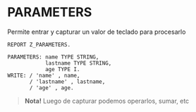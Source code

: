 # PARAMETERS
Permite entrar y capturar un valor de teclado para procesarlo

```
REPORT Z_PARAMETERS.

PARAMETERS: name TYPE STRING,
            lastname TYPE STRING,
            age TYPE I.
WRITE: / 'name' , name,
       / 'lastname' , lastname,
       / 'age' , age.
```
> **Nota!** Luego de capturar podemos operarlos, sumar, etc
